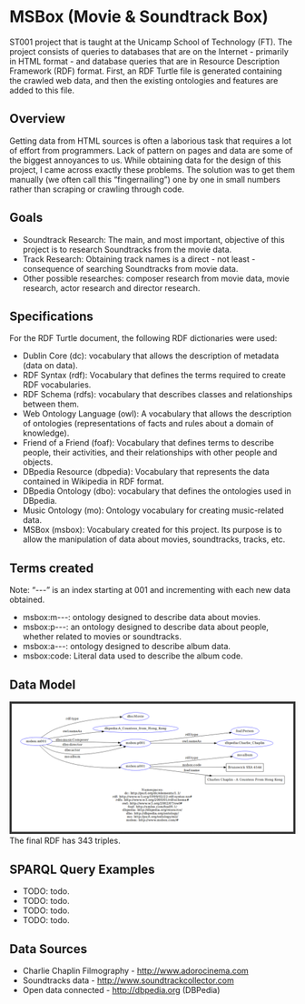 # MSBox (Movie & Soundtrack Box)
ST001 project that is taught at the Unicamp School of Technology (FT). The project consists of queries to databases that are on the Internet - primarily in HTML format - and database queries that are in Resource Description Framework (RDF) format. First, an RDF Turtle file is generated containing the crawled web data, and then the existing ontologies and features are added to this file.

## Overview
Getting data from HTML sources is often a laborious task that requires a lot of effort from programmers. Lack of pattern on pages and data are some of the biggest annoyances to us.
While obtaining data for the design of this project, I came across exactly these problems. The solution was to get them manually (we often call this “fingernailing”) one by one in small numbers rather than scraping or crawling through code.

## Goals
- Soundtrack Research: The main, and most important, objective of this project is to research Soundtracks from the movie data.
- Track Research: Obtaining track names is a direct - not least - consequence of searching Soundtracks from movie data.
- Other possible researches: composer research from movie data, movie research, actor research and director research.

## Specifications
For the RDF Turtle document, the following RDF dictionaries were used:
- Dublin Core (dc): vocabulary that allows the description of metadata (data on data).
- RDF Syntax (rdf): Vocabulary that defines the terms required to create RDF vocabularies.
- RDF Schema (rdfs): vocabulary that describes classes and relationships between them.
- Web Ontology Language (owl): A vocabulary that allows the description of ontologies (representations of facts and rules about a domain of knowledge).
- Friend of a Friend (foaf): Vocabulary that defines terms to describe people, their activities, and their relationships with other people and objects.
- DBpedia Resource (dbpedia): Vocabulary that represents the data contained in Wikipedia in RDF format.
- DBpedia Ontology (dbo): vocabulary that defines the ontologies used in DBpedia.
- Music Ontology (mo): Ontology vocabulary for creating music-related data.
- MSBox (msbox): Vocabulary created for this project. Its purpose is to allow the manipulation of data about movies, soundtracks, tracks, etc.

## Terms created
Note: “---” is an index starting at 001 and incrementing with each new data obtained.
- msbox:m---: ontology designed to describe data about movies.
- msbox:p---: an ontology designed to describe data about people, whether related to movies or soundtracks.
- msbox:a---: ontology designed to describe album data.
- msbox:code: Literal data used to describe the album code.

## Data Model
![](datamodel.png)
The final RDF has 343 triples.

## SPARQL Query Examples
- TODO: todo.
- TODO: todo.
- TODO: todo.
- TODO: todo.

## Data Sources
- Charlie Chaplin Filmography - http://www.adorocinema.com
- Soundtracks data - http://www.soundtrackcollector.com
- Open data connected - http://dbpedia.org (DBPedia)
